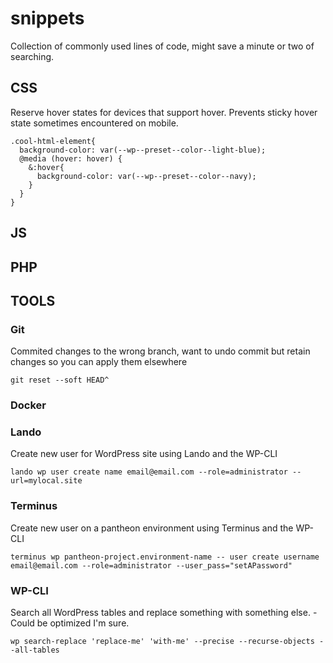 # snippets
Collection of commonly used lines of code, might save a minute or two of searching.

## CSS

Reserve hover states for devices that support hover. 
Prevents sticky hover state sometimes encountered on mobile.

```
.cool-html-element{
  background-color: var(--wp--preset--color--light-blue);
  @media (hover: hover) {
    &:hover{ 
      background-color: var(--wp--preset--color--navy);
    }
  }
}
```


## JS

## PHP

## TOOLS

### Git

Commited changes to the wrong branch, want to undo commit but retain changes so you can apply them elsewhere

```
git reset --soft HEAD^
```

### Docker
### Lando

Create new user for WordPress site using Lando and the WP-CLI

```
lando wp user create name email@email.com --role=administrator --url=mylocal.site
```

### Terminus

Create new user on a pantheon environment using Terminus and the WP-CLI

```
terminus wp pantheon-project.environment-name -- user create username email@email.com --role=administrator --user_pass="setAPassword"
```

### WP-CLI

Search all WordPress tables and replace something with something else. - Could be optimized I'm sure.
```
wp search-replace 'replace-me' 'with-me' --precise --recurse-objects --all-tables
```
